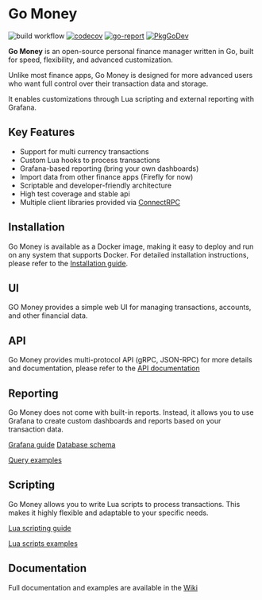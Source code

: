 # Go Money

![build workflow](https://github.com/ft-t/go-money/actions/workflows/general.yaml/badge.svg?branch=master)
[![codecov](https://codecov.io/gh/ft-t/go-money/graph/badge.svg?token=pas79tP0Dr)](https://codecov.io/gh/ft-t/go-money)
[![go-report](https://img.shields.io/badge/go%20report-A+-brightgreen.svg?style=flat)](https://img.shields.io/badge/go%20report-A+-brightgreen.svg?style=flat)
[![PkgGoDev](https://pkg.go.dev/badge/github.com/ft-t/go-money)](https://pkg.go.dev/github.com/ft-t/go-money?tab=doc)

**Go Money** is an open-source personal finance manager written in Go, built for speed, flexibility, and advanced customization.

Unlike most finance apps, Go Money is designed for more advanced users who want full control over their transaction data and storage.

It enables customizations through Lua scripting and external reporting with Grafana.

## Key Features

- Support for multi currency transactions
- Custom Lua hooks to process transactions
- Grafana-based reporting (bring your own dashboards)
- Import data from other finance apps (Firefly for now)
- Scriptable and developer-friendly architecture
- High test coverage and stable api
- Multiple client libraries provided via [ConnectRPC](https://buf.build/xskydev/go-money-pb/sdks/main:protobuf) 

## Installation
Go Money is available as a Docker image, making it easy to deploy and run on any system that supports Docker.
For detailed installation instructions, please refer to the [Installation guide](https://github.com/ft-t/go-money/wiki/Installation).

## UI
GO Money provides a simple web UI for managing transactions, accounts, and other financial data.

## API
Go Money provides multi-protocol API (gRPC, JSON-RPC) for more details and documentation, please refer to the [API documentation](https://github.com/ft-t/go-money/wiki/Api)

## Reporting
Go Money does not come with built-in reports. Instead, it allows you to use Grafana to create custom dashboards and reports based on your transaction data.

[Grafana guide](https://github.com/ft-t/go-money/wiki/Grafana)
[Database schema](https://github.com/ft-t/go-money/wiki/Database-structure-and-entities-rules)

[Query examples](https://github.com/ft-t/go-money/tree/master/docs/reporting/queries)

[//]: # ([Grafana dashboards]&#40;https://github.com/ft-t/go-money/tree/master/docs/reporting/dashboards&#41;.)

## Scripting 
Go Money allows you to write Lua scripts to process transactions. This makes it highly flexible and adaptable to your specific needs.

[Lua scripting guide](https://github.com/ft-t/go-money/wiki/Lua)

[Lua scripts examples](https://github.com/ft-t/go-money/tree/master/docs/lua)

## Documentation

Full documentation and examples are available in the [Wiki](https://github.com/ft-t/go-money/wiki)
